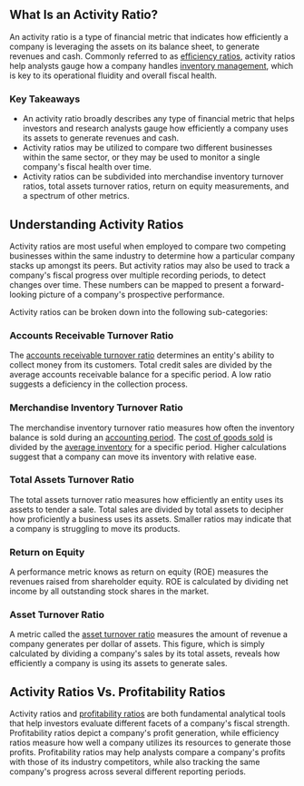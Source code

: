 ## What Is an Activity Ratio?

An activity ratio is a type of financial metric that indicates how efficiently a company is leveraging the assets on its balance sheet, to generate revenues and cash. Commonly referred to as [efficiency ratios](https://www.investopedia.com/terms/e/efficiencyratio.asp), activity ratios help analysts gauge how a company handles [inventory management](https://www.investopedia.com/terms/i/inventory-management.asp), which is key to its operational fluidity and overall fiscal health.

### Key Takeaways

-   An activity ratio broadly describes any type of financial metric that helps investors and research analysts gauge how efficiently a company uses its assets to generate revenues and cash.
-   Activity ratios may be utilized to compare two different businesses within the same sector, or they may be used to monitor a single company's fiscal health over time.
-   Activity ratios can be subdivided into merchandise inventory turnover ratios, total assets turnover ratios, return on equity measurements, and a spectrum of other metrics.

## Understanding Activity Ratios

Activity ratios are most useful when employed to compare two competing businesses within the same industry to determine how a particular company stacks up amongst its peers. But activity ratios may also be used to track a company's fiscal progress over multiple recording periods, to detect changes over time. These numbers can be mapped to present a forward-looking picture of a company's prospective performance.

Activity ratios can be broken down into the following sub-categories:

### Accounts Receivable Turnover Ratio

The [accounts receivable turnover ratio](https://www.investopedia.com/terms/r/receivableturnoverratio.asp) determines an entity's ability to collect money from its customers. Total credit sales are divided by the average accounts receivable balance for a specific period. A low ratio suggests a deficiency in the collection process.

### Merchandise Inventory Turnover Ratio

The merchandise inventory turnover ratio measures how often the inventory balance is sold during an [accounting period](https://www.investopedia.com/terms/a/accountingperiod.asp). The [cost of goods sold](https://www.investopedia.com/terms/c/cogs.asp) is divided by the [average inventory](https://www.investopedia.com/terms/a/average-inventory.asp) for a specific period. Higher calculations suggest that a company can move its inventory with relative ease.

### Total Assets Turnover Ratio

The total assets turnover ratio measures how efficiently an entity uses its assets to tender a sale. Total sales are divided by total assets to decipher how proficiently a business uses its assets. Smaller ratios may indicate that a company is struggling to move its products.

### Return on Equity

A performance metric knows as return on equity (ROE) measures the revenues raised from shareholder equity. ROE is calculated by dividing net income by all outstanding stock shares in the market.

### Asset Turnover Ratio

A metric called the [asset turnover ratio](https://www.investopedia.com/terms/a/assetturnover.asp) measures the amount of revenue a company generates per dollar of assets. This figure, which is simply calculated by dividing a company's sales by its total assets, reveals how efficiently a company is using its assets to generate sales.

## Activity Ratios Vs. Profitability Ratios

Activity ratios and [profitability ratios](https://www.investopedia.com/terms/p/profitabilityratios.asp) are both fundamental analytical tools that help investors evaluate different facets of a company's fiscal strength. Profitability ratios depict a company's profit generation, while efficiency ratios measure how well a company utilizes its resources to generate those profits. Profitability ratios may help analysts compare a company's profits with those of its industry competitors, while also tracking the same company's progress across several different reporting periods.